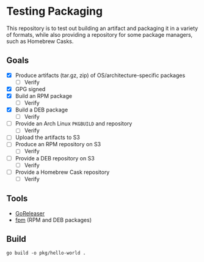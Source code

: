 # Testing Packaging

This repository is to test out building an artifact and
packaging it in a variety of formats, while also providing a
repository for some package managers, such as Homebrew Casks.

## Goals

* [x] Produce artifacts (tar.gz, zip) of OS/architecture-specific packages
    * [ ] Verify
* [x] GPG signed
* [x] Build an RPM package
    * [ ] Verify
* [x] Build a DEB package
    * [ ] Verify
* [ ] Provide an Arch Linux `PKGBUILD` and repository
    * [ ] Verify
* [ ] Upload the artifacts to S3
* [ ] Produce an RPM repository on S3
    * [ ] Verify
* [ ] Provide a DEB repository on S3
    * [ ] Verify
* [ ] Provide a Homebrew Cask repository
    * [ ] Verify

## Tools

* [GoReleaser](https://goreleaser.com/)
* [fpm](https://github.com/jordansissel/fpm) (RPM and DEB packages)

## Build

```shell
go build -o pkg/hello-world .
```
